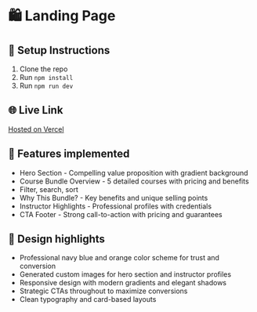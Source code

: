 # 🛍️ Landing Page

## 🔧 Setup Instructions
1. Clone the repo
2. Run `npm install`
3. Run `npm run dev`

## 🌐 Live Link
[Hosted on Vercel](https://course-bundle-xi.vercel.app/)

## 📁 Features implemented
- Hero Section - Compelling value proposition with gradient background
- Course Bundle Overview - 5 detailed courses with pricing and benefits
- Filter, search, sort
- Why This Bundle? - Key benefits and unique selling points
- Instructor Highlights - Professional profiles with credentials
- CTA Footer - Strong call-to-action with pricing and guarantees

## 📌 Design highlights
- Professional navy blue and orange color scheme for trust and conversion
- Generated custom images for hero section and instructor profiles
- Responsive design with modern gradients and elegant shadows
- Strategic CTAs throughout to maximize conversions
- Clean typography and card-based layouts

